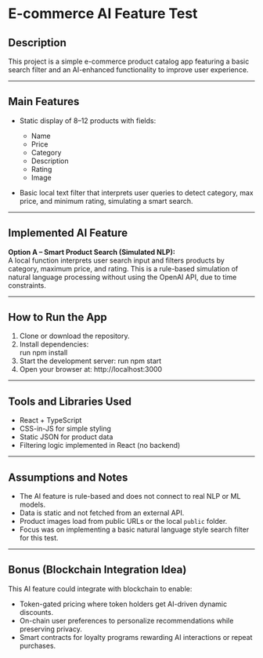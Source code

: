 # E-commerce AI Feature Test

## Description  
This project is a simple e-commerce product catalog app featuring a basic search filter and an AI-enhanced functionality to improve user experience.

---

## Main Features

- Static display of 8–12 products with fields:  
  - Name  
  - Price  
  - Category  
  - Description  
  - Rating  
  - Image

- Basic local text filter that interprets user queries to detect category, max price, and minimum rating, simulating a smart search.

---

## Implemented AI Feature

**Option A – Smart Product Search (Simulated NLP):**  
A local function interprets user search input and filters products by category, maximum price, and rating. This is a rule-based simulation of natural language processing without using the OpenAI API, due to time constraints.

---

## How to Run the App

1. Clone or download the repository.  
2. Install dependencies:  
   run npm install
3. Start the development server:
   run npm start
4. Open your browser at:
   http://localhost:3000

---

## Tools and Libraries Used

- React + TypeScript  
- CSS-in-JS for simple styling  
- Static JSON for product data  
- Filtering logic implemented in React (no backend)  

---

## Assumptions and Notes

- The AI feature is rule-based and does not connect to real NLP or ML models.  
- Data is static and not fetched from an external API.  
- Product images load from public URLs or the local `public` folder.  
- Focus was on implementing a basic natural language style search filter for this test.  

---

## Bonus (Blockchain Integration Idea)

This AI feature could integrate with blockchain to enable:  

- Token-gated pricing where token holders get AI-driven dynamic discounts.  
- On-chain user preferences to personalize recommendations while preserving privacy.  
- Smart contracts for loyalty programs rewarding AI interactions or repeat purchases.  
